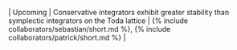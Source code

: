 | Upcoming | Conservative integrators exhibit greater stability than symplectic integrators on the Toda lattice | {% include collaborators/sebastian/short.md %}, {% include collaborators/patrick/short.md %} |